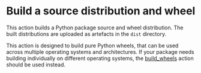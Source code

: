 # Build a source distribution and wheel

This action builds a Python package source and wheel distribution. The built distributions
are uploaded as artefacts in the ``dist`` directory.

This action is designed to build pure Python wheels, that can be used across multiple
operating systems and architectures. If your package needs building individually
on different operating systems, the [build_wheels](../build_wheels) action should be
used instead.

